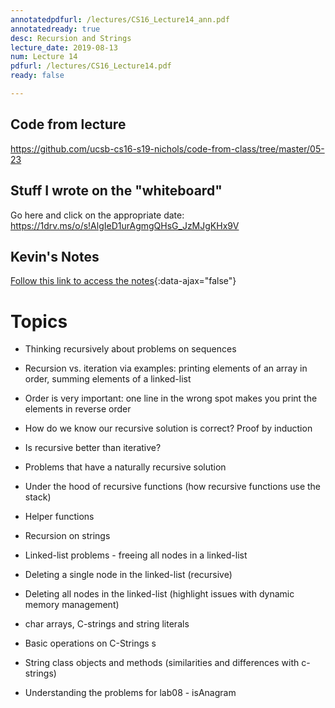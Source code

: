 ```yaml
---
annotatedpdfurl: /lectures/CS16_Lecture14_ann.pdf
annotatedready: true
desc: Recursion and Strings
lecture_date: 2019-08-13
num: Lecture 14
pdfurl: /lectures/CS16_Lecture14.pdf
ready: false

---
```


## Code from lecture

<https://github.com/ucsb-cs16-s19-nichols/code-from-class/tree/master/05-23>

## Stuff I wrote on the "whiteboard"

Go here and click on the appropriate date:
<https://1drv.ms/o/s!AlgIeD1urAgmgQHsG_JzMJgKHx9V>

## Kevin's Notes

[Follow this link to access the notes](/lectures/CS16_Lecture14_Notes.docx){:data-ajax="false"}

# Topics

* Thinking recursively about problems on sequences
* Recursion vs. iteration via examples: printing elements of an array in order, summing elements of a linked-list
* Order is very important: one line in the wrong spot makes you print the elements in reverse order


* How do we know our recursive solution is correct? Proof by induction
* Is recursive better than iterative?
* Problems that have a naturally recursive solution
* Under the hood of recursive functions (how recursive functions use the stack)
* Helper functions
* Recursion on strings
* Linked-list problems - freeing all nodes in a linked-list


* Deleting a single node in the linked-list (recursive)
* Deleting all nodes in the linked-list (highlight issues with dynamic memory management)


* char arrays, C-strings and string literals
* Basic operations on C-Strings s
* String class objects and methods (similarities and differences with c-strings)
* Understanding the problems for lab08 - isAnagram